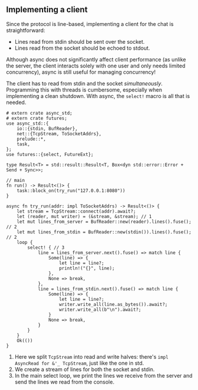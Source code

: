 ## Implementing a client

Since the protocol is line-based, implementing a client for the chat is straightforward:

* Lines read from stdin should be sent over the socket.
* Lines read from the socket should be echoed to stdout.

Although async does not significantly affect client performance (as unlike the server, the client interacts solely with one user and only needs limited concurrency), async is still useful for managing concurrency!

The client has to read from stdin and the socket *simultaneously*.
Programming this with threads is cumbersome, especially when implementing a clean shutdown.
With async, the `select!` macro is all that is needed.


```rust,edition2018
# extern crate async_std;
# extern crate futures;
use async_std::{
    io::{stdin, BufReader},
    net::{TcpStream, ToSocketAddrs},
    prelude::*,
    task,
};
use futures::{select, FutureExt};

type Result<T> = std::result::Result<T, Box<dyn std::error::Error + Send + Sync>>;

// main
fn run() -> Result<()> {
    task::block_on(try_run("127.0.0.1:8080"))
}

async fn try_run(addr: impl ToSocketAddrs) -> Result<()> {
    let stream = TcpStream::connect(addr).await?;
    let (reader, mut writer) = (&stream, &stream); // 1
    let mut lines_from_server = BufReader::new(reader).lines().fuse(); // 2
    let mut lines_from_stdin = BufReader::new(stdin()).lines().fuse(); // 2
    loop {
        select! { // 3
            line = lines_from_server.next().fuse() => match line {
                Some(line) => {
                    let line = line?;
                    println!("{}", line);
                },
                None => break,
            },
            line = lines_from_stdin.next().fuse() => match line {
                Some(line) => {
                    let line = line?;
                    writer.write_all(line.as_bytes()).await?;
                    writer.write_all(b"\n").await?;
                }
                None => break,
            }
        }
    }
    Ok(())
}
```

1. Here we split `TcpStream` into read and write halves: there's `impl AsyncRead for &'_ TcpStream`, just like the one in std.
2. We create a stream of lines for both the socket and stdin.
3. In the main select loop, we print the lines we receive from the server and send the lines we read from the console.
